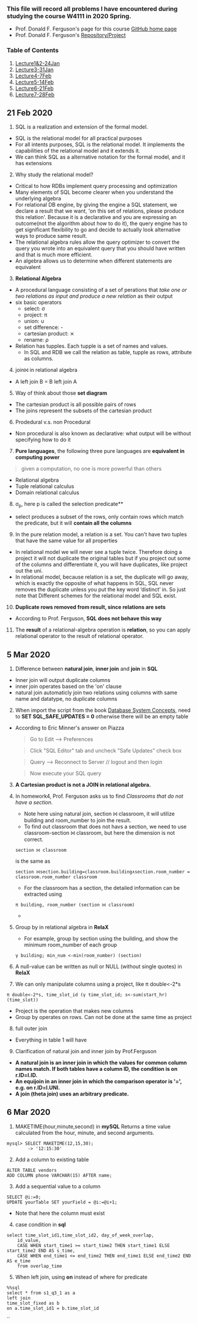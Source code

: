 
### This file will record all problems I have encountered during studying the course W4111 in 2020 Spring.
* Prof. Donald F. Ferguson's page for this course [GitHub home page](https://donald-f-ferguson.github.io/IntroToDatabases/)
* Prof. Donald F. Ferguson's [Repository/Project](https://github.com/donald-f-ferguson/IntroToDatabases)

### Table of Contents

1. [Lecture1&2-24Jan](https://github.com/zijun-zhao/fishLearning/blob/master/COMS4111/Lecture1&2_Intro&Overview.md)
2. [Lecture3-31Jan](https://github.com/zijun-zhao/fishLearning/blob/master/COMS4111/Lecture3.md)
3. [Lecture4-7Feb](#my-second-title)
4. [Lecture5-14Feb](https://github.com/zijun-zhao/fishLearning/blob/master/COMS4111/Lecture5_ERModel_SQL.md)
5. [Lecture6-21Feb](https://github.com/zijun-zhao/fishLearning/blob/master/COMS4111/Lecture6_RelationalAlgebra.md)
6. [Lecture7-28Feb](https://github.com/zijun-zhao/fishLearning/blob/master/COMS4111/Lec7)


## 21 Feb 2020
1. SQL is a realization and extension of the formal model.
 - SQL is the relational model for all practical purposes
 - For all intents purposes, SQL is the relational model. It implements the capabilities of the relational model and it extends it. 
 - We can think SQL as a alternative notation for the formal model, and it has extensions
2. Why study the relational model?
 * Critical to how RDBs implement query processing and optimization
 * Many elements of SQL become clearer when you understand the underlying algebra
 * For relational DB engine, by giving the engine a SQL statement, we declare a result that we want, 'on this set of relations, please produce this relation'. Because it is a declarative and you are expressing an outcome(not the algorithm about how to do it), the query engine has to get significant flexibility to go and decide to actually look alternative ways to produce same result.
 * The relational algebra rules allow the query optimizer to convert the query you wrote into an equivalent query that you should have written and that is much more efficient.
 * An algebra allows us to determine when different statements are equivalent
 
3. **Relational Algebra**
 * A procedural language consisting of a set of perations that *take one or two relations as input and produce a new relation* as their output
 * six basic operators
   * select: σ
   * project: π
   * union: ∪
   * set difference: - 
   * cartesian product: ⨯
   * rename: ρ
 * Relation has tupples. Each tupple is a set of names and values. 
   * In SQL and RDB we call the relation as table, tupple as rows, attribute as columns.

4. join⨝ in relational algebra
 * A left join B = B left join A
5. Way of think about those **set diagram**
 - The cartesian product is all possible pairs of rows
 - The joins represent the subsets of the cartesian product

6. Prodedural v.s. non Procedural
 * Non procedural is also known as declarative: what output will be  without specifying how to do it

7. **Pure languages**, the following three pure languages are **equivalent in computing power**
> given a computation, no one is more powerful than others
 * Relational algebra
 * Tuple relational calculus
 * Domain relational calculus
 >
8. σ<sub>p</sub>, here p is called the selection predicate**
* select produces a subset of the rows, only contain rows which match the predicate, but it will **contain all the columns**

9. In the pure relation model, a relation is a set. You can't have two tuples that have the same value for all properties 
* In relational model we will never see a tuple twice. Therefore doing a project it will not duplicate the original tables but if you project out some of the columns and differentiate it, you will have duplicates, like project out the uni. 
* In relational model, because relation is a set, the duplicate will go away, which is exactly the opposite of what happens in SQL, SQL never removes the duplicate unless you put the key word ‘distinct’ in. So just note that Different schemes for the relational model and SQL exist.

10.  **Duplicate rows removed from result, since relations are sets**
 * According to Prof. Ferguson, **SQL does not behave this way**

11. The **result** of a relational-algebra operation is **relation**, so you can apply relational operator to the result of relational operator.


## 5 Mar 2020

1. Difference between **natural join**, **inner join** and **join** in **SQL**
  * Inner join will output duplicate columns 
  * inner join operates based on the 'on' clause
  * natural join automaticly join two relations using columns with same name and datatype, no duplicate columns
  
 
2. When import the script from the book [Database System Concepts](https://www.db-book.com/db7/university-lab-dir/sample_tables-dir/index.html), need to **SET SQL_SAFE_UPDATES = 0** otherwise there will be an empty table
  * According to Eric Minner's answer on Piazza
    > Go to Edit --> Preferences

    > Click "SQL Editor" tab and uncheck "Safe Updates" check box

    > Query --> Reconnect to Server // logout and then login

    > Now execute your SQL query
    
3. **A Cartesian product is not a JOIN in relational algebra.**

4. In homework4, Prof. Ferguson asks us to find *Classrooms that do not have a section*. 
    * Note here using natural join, section ⨝ classroom, it will utilize building and room_number to join the result.
    * To find out classroom that does not havs a section, we need to use classroom-section ⨝ classroom, but here the dimension is not correct.
    ```
    section ⨝ classroom
    ```
    is the same as
    ```
    section ⨝section.building=classroom.building∧section.room_number = classroom.room_number classroom
    ```
    * For the classroom has a section, the detailed information can be extracted using
    ```
    π building, room_number (section ⨝ classroom)
    ```
    * 
 5. Group by in relational algebra in **RelaX**
    * For example, group by section using the building, and show the minimum room_number of each group
    ```
    γ building; min_num <-min(room_number) (section)
    ```
  
6. A null-value can be written as null or NULL (without single quotes) in **RelaX**

7. We can only manipulate columns using a project, like π double<-2*s
```
π double<-2*s, time_slot_id (γ time_slot_id; s<-sum(start_hr) (time_slot))
```
 * Project is the operation that makes new columns
 * Group by operates on rows. Can not be done at the same time as project
 
8. full outer join
 * Everything in table 1 will have 
 
9. Clarification of natural join and inner join by Prof.Ferguson 
 * **A natural join is an inner join in which the values for common column names match. If both tables have a column ID, the condition is on r.ID=l.ID.**
 * **An equijoin in an inner join in which the comparison operator is '=', e.g. on r.ID=l.UNI.**
 * **A join (theta join) uses an arbitrary predicate.**


## 6 Mar 2020
1. MAKETIME(hour,minute,second) in **mySQL**
Returns a time value calculated from the hour, minute, and second arguments.

```
mysql> SELECT MAKETIME(12,15,30);
        -> '12:15:30'
```
2. Add a column to existing table
```
ALTER TABLE vendors
ADD COLUMN phone VARCHAR(15) AFTER name;
```

3. Add a sequential value to a column
```
SELECT @i:=0;
UPDATE yourTable SET yourField = @i:=@i+1;
```
 * Note that here the column must exist 
4. case condition in **sql**
```
select time_slot_id1,time_slot_id2, day_of_week_overlap,
    id_value, 
    CASE WHEN start_time1 >= start_time2 THEN start_time1 ELSE start_time2 END AS s_time,
    CASE WHEN end_time1 <= end_time2 THEN end_time1 ELSE end_time2 END AS e_time
    from overlap_time
```
5. When left join, using **on** instead of where for predicate
```
%%sql 
select * from s1_q3_1 as a
left join 
time_slot_fixed as b 
on a.time_slot_id1 = b.time_slot_id
```
``    
